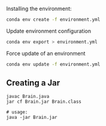 
Installing the environment:

```sh
conda env create -f environment.yml 
```

Update environment configuration

```sh
conda env export > environment.yml
```

Force update of an environment

```sh
conda env update -f environment.yml
```

## Creating a Jar

```
javac Brain.java
jar cf Brain.jar Brain.class

# usage:
java -jar Brain.jar 
```